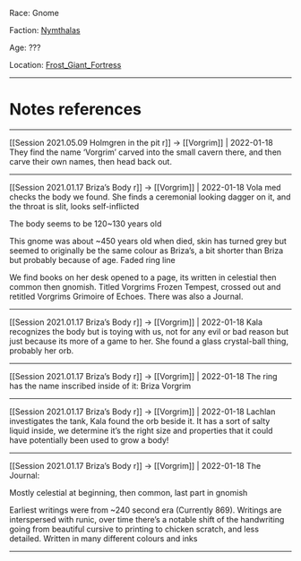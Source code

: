 Race: Gnome

Faction: [Nymthalas](../places/Nymthalas.md)

Age: ???

Location:
[Frost_Giant_Fortress](../places/Frost_Giant_Fortress.md)



---
# Notes references

---

[[Session 2021.05.09 Holmgren in the pit r]] -> [[Vorgrim]] | 2022-01-18
They find the name ‘Vorgrim’ carved into the small cavern there, and then carve their own names, then head back out.

---

[[Session 2021.01.17 Briza’s Body r]] -> [[Vorgrim]] | 2022-01-18
Vola med checks the body we found. She finds a ceremonial looking dagger on it, and the throat is slit, looks self-inflicted

The body seems to be 120~130 years old

This gnome was about ~450 years old when died, skin has turned grey but seemed to originally be the same colour as Briza’s, a bit shorter than Briza but probably because of age. Faded ring line

We find books on her desk opened to a page, its written in celestial then common then gnomish. Titled Vorgrims Frozen Tempest, crossed out and retitled Vorgrims Grimoire of Echoes. There was also a Journal.

---

[[Session 2021.01.17 Briza’s Body r]] -> [[Vorgrim]] | 2022-01-18
Kala recognizes the body but is toying with us, not for any evil or bad reason but just because its more of a game to her. She found a glass crystal-ball thing, probably her orb.

---


[[Session 2021.01.17 Briza’s Body r]] -> [[Vorgrim]] | 2022-01-18
The ring has the name inscribed inside of it: Briza Vorgrim

---


[[Session 2021.01.17 Briza’s Body r]] -> [[Vorgrim]] | 2022-01-18
Lachlan investigates the tank, Kala found the orb beside it. It has a sort of salty liquid inside, we determine it’s the right size and properties that it could have potentially been used to grow a body!

---



[[Session 2021.01.17 Briza’s Body r]] -> [[Vorgrim]] | 2022-01-18
The Journal:

Mostly celestial at beginning, then common, last part in gnomish

Earliest writings were from ~240 second era (Currently 869). Writings are interspersed with runic, over time there’s a notable shift of the handwriting going from beautiful cursive to printing to chicken scratch, and less detailed. Written in many different colours and inks

---
